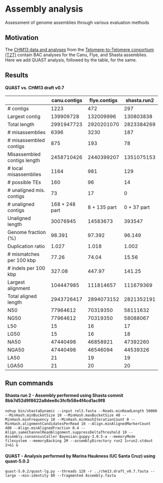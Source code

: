 # Assembly analysis
Assessment of genome assemblies through various evaluation methods

## Motivation
The [CHM13 data and analyses](https://github.com/nanopore-wgs-consortium/CHM13) from the [Telomere-to-Telomere consortium (T2T)](https://sites.google.com/ucsc.edu/t2tworkinggroup) contain BAC analyses for the Canu, Flye, and Shasta assemblies. Here we add QUAST analysis, followed by the table, for the same. 

## Results
#### QUAST vs. CHM13 draft v0.7
| | canu.contigs | flye.contigs | shasta.run2 |
| --------- | ------ | ------ | ------ |
| # contigs |  1223 |  472 |  297 |
| Largest contig |  139909728 |  132009996 |  130803838 |
| Total length |  2991947723 |  2920201070 |  2823384269 |
| # misassemblies |  6396 |  3230 |  187 |
| # misassembled contigs |  875 |  193 |  78 |
| Misassembled contigs length |  2458710426 |  2440399207 |  1351075153 |
| # local misassemblies |  1164 |  981 |  129 |
| # possible TEs |  160 |  96 |  14 |
| # unaligned mis. contigs |  73 |  17 |  0 |
| # unaligned contigs |  168 + 248 part |  8 + 135 part |  0 + 37 part |
| Unaligned length |  30076945 |  14583673 |  393547 |
| Genome fraction (%) |  98.391 |  97.392 |  96.149 |
| Duplication ratio |  1.027 |  1.018 |  1.002 |
| # mismatches per 100 kbp |  77.26 |  74.04 |  15.56 |
| # indels per 100 kbp |  327.08 |  447.97 |  141.25 |
| Largest alignment |  104447985 |  111814657 |  111679369 |
| Total aligned length |  2943726417 |  2894073152 |  2821352191 |
| N50 |  77964612 |  70319350 |  58111632 |
| NG50 |  77964612 |  70319350 |  58088067 |
| L50 |  15 |  16 |  17 |
| LG50 |  15 |  16 |  18 |
| NA50 |  47440498 |  46858921 |  47392260 |
| NGA50 |  47440498 |  46546094 |  44539326 |
| LA50 |  21 |  19 |  19 |
| LGA50 |  21 |  20 |  20 |

## Run commands
#### Shasta run 2 - Assembly performed using Shasta commit 8bb7d52d9f8622a8dee8c3fcfb58e4f4cd1ac9f8

	nohup bin/shastaDynamic --input rel3.fasta --Reads.minReadLength 50000 --MinHash.minBucketSize 10 --MinHash.maxBucketSize 40 --MinHash.minFrequency 10 --MinHash.minHashIterationCount 0 --MinHash.alignmentCandidatesPerRead 10 --Align.minAlignedMarkerCount 400 --Align.minAlignedFraction 0.4 --Align.sameChannelReadAlignment.suppressDeltaThreshold 10 --Assembly.consensusCaller Bayesian:guppy-3.0.5-a --memoryMode filesystem --memoryBacking 2M --assemblyDirectory run2 1>run2.stdout 2>&1 &

#### QUAST - Analysis performed by Marina Haukness (UC Santa Cruz) using quast-5.0.2

	quast-5.0.2/quast-lg.py --threads 128 -r ../chm13.draft_v0.7.fasta --large --min-identity 80 --fragmented Assembly.fasta



